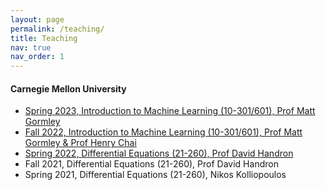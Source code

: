 ```yaml
---
layout: page
permalink: /teaching/
title: Teaching
nav: true
nav_order: 1
---
```

<h4>Carnegie Mellon University</h4>
<ul>
  <li><a target="_blank" href="http://www.cs.cmu.edu/~mgormley/courses/10601/">Spring 2023, Introduction to Machine Learning (10-301/601), Prof Matt Gormley</a></li>
  <li><a target="_blank" href="http://www.cs.cmu.edu/~mgormley/courses/10601-f22/">Fall 2022, Introduction to Machine Learning (10-301/601), Prof Matt Gormley & Prof Henry Chai</a></li>
  <li><a target="_blank" href="../assets/pdf/21_260_Recitation Notes.pdf">Spring 2022, Differential Equations (21-260), Prof David Handron</a></li>
  <li>Fall 2021, Differential Equations (21-260), Prof David Handron
</li>
  <li>Spring 2021, Differential Equations (21-260), Nikos Kolliopoulos</li>
</ul>